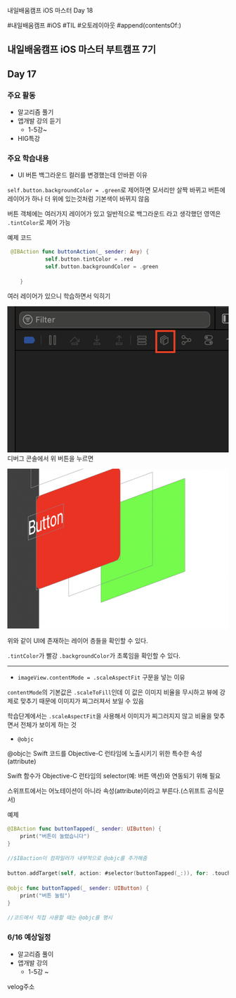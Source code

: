 
내일배움캠프 iOS 마스터 Day 18


#내일배움캠프 #iOS #TIL #오토레이아웃 #append(contentsOf:)


## 내일배움캠프 iOS 마스터 부트캠프 7기

## Day 17

### 주요 활동
- 알고리즘 풀기
- 앱개발 강의 듣기
    + 1-5강~
- HIG특강

### 주요 학습내용

- UI 버튼 백그라운드 컬러를 변경했는데 안바뀐 이유

`self.button.backgroundColor = .green`로 제어하면 모서리만 살짝 바뀌고 버튼에 레이어가 하나 더 위에 있는것처럼 기본색이 바뀌지 않음

버튼 객체에는 여러가지 레이어가 있고 일반적으로 백그라운드 라고 생각했던 영역은
`.tintColor`로 제어 가능

예제 코드

```swift
 @IBAction func buttonAction(_ sender: Any) {
            self.button.tintColor = .red
            self.button.backgroundColor = .green
        
    }
```

여러 레이어가 있으니 학습하면서 익히기

![디버그](./References/250613_image01.png)
디버그 콘솔에서 위 버튼을 누르면

![레이어 확인](./References/250613_image02.png)

위와 같이 UI에 존재하는 레이어 층들을 확인할 수 있다.

`.tintColor`가 빨강
`.backgroundColor`가 초록임을 확인할 수 있다.

---

- `imageView.contentMode = .scaleAspectFit` 구문을 넣는 이유

`contentMode`의 기본값은 `.scaleToFill`인데 이 값은 이미지 비율을 무시하고 뷰에 강제로 맞추기 때문에 이미지가 찌그러져서 보일 수 있음

학습단계에서는 `.scaleAspectFit`을 사용해서 이미지가 찌그러지지 않고 비율을 맞추면서 전체가 보이게 하는 것

- `@objc`

@objc는 Swift 코드를 Objective-C 런타임에 노출시키기 위한 특수한 속성(attribute)

Swift 함수가 Objective-C 런타임의 selector(예: 버튼 액션)와 연동되기 위해 필요

스위프트에서는 어노테이션이 아니라 속성(attribute)이라고 부른다.(스위프트 공식문서)

예제
```swift
@IBAction func buttonTapped(_ sender: UIButton) {
    print("버튼이 눌렸습니다")
}

//$IBaction이 컴파일러가 내부적으로 @objc를 추가해줌

button.addTarget(self, action: #selector(buttonTapped(_:)), for: .touchUpInside)

@objc func buttonTapped(_ sender: UIButton) {
    print("버튼 눌림")
}

//코드에서 직접 사용할 때는 @objc를 명시

```


### 6/16 예상일정

- 알고리즘 풀이
- 앱개발 강의
    + 1-5강 ~ 

velog주소
